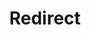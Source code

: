 ﻿---
layout: src/layouts/Redirect.astro
title: Redirect
redirect: /docs/octopus-rest-api/tentacle.exe-command-line/configure
pubDate:  2023-01-01
navSearch: false
navSitemap: false
navMenu: false
---
